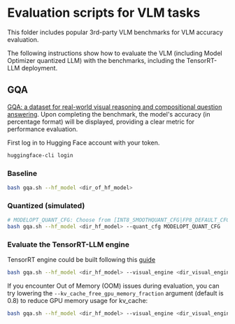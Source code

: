 # Evaluation scripts for VLM tasks

This folder includes popular 3rd-party VLM benchmarks for VLM accuracy evaluation.

The following instructions show how to evaluate the VLM (including Model Optimizer quantized LLM) with the benchmarks, including the TensorRT-LLM deployment.

## GQA

[GQA: a dataset for real-world visual reasoning and compositional question answering](https://arxiv.org/abs/1902.09506). Upon completing the benchmark, the model's accuracy (in percentage format) will be displayed, providing a clear metric for performance evaluation.

First log in to Hugging Face account with your token.

```bash
huggingface-cli login
```

### Baseline

```bash
bash gqa.sh --hf_model <dir_of_hf_model>
```

### Quantized (simulated)

```bash
# MODELOPT_QUANT_CFG: Choose from [INT8_SMOOTHQUANT_CFG|FP8_DEFAULT_CFG|INT4_AWQ_CFG|W4A8_AWQ_BETA_CFG]
bash gqa.sh --hf_model <dir_hf_model> --quant_cfg MODELOPT_QUANT_CFG
```

### Evaluate the TensorRT-LLM engine

TensorRT engine could be built following this [guide](../vlm_ptq/README.md)

```bash
bash gqa.sh --hf_model <dir_hf_model> --visual_engine <dir_visual_engine> --llm_engine <dir_llm_engine>
```

If you encounter Out of Memory (OOM) issues during evaluation, you can try lowering the `--kv_cache_free_gpu_memory_fraction` argument (default is 0.8) to reduce GPU memory usage for kv_cache:

```bash
bash gqa.sh --hf_model <dir_hf_model> --visual_engine <dir_visual_engine> --llm_engine <dir_llm_engine> --kv_cache_free_gpu_memory_fraction 0.5
```
